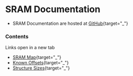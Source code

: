 ﻿# SRAM Documentation

* SRAM Documentation are hosted at [GitHub](https://github.com/CleanCodeX/SramFormat.SoE){target="_"}

### Contents

Links open in a new tab

* [SRAM Map](https://github.com/CleanCodeX/SramFormat.SoE/blob/master/Markdown/Items/Sram.md){target="_"}
* [Known Offsets](https://github.com/CleanCodeX/SramFormat.SoE/blob/master/Markdown/Offsets.md){target="_"}
* [Structure Sizes](https://github.com/CleanCodeX/SramFormat.SoE/blob/master/Markdown/Sizes.md){target="_"}